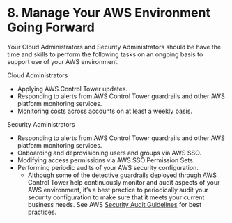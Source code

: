 # 8. Manage Your AWS Environment Going Forward

Your Cloud Administrators and Security Administrators should be have the time and skills to perform the following tasks on an ongoing basis to support use of your AWS environment.

Cloud Administrators

* Applying AWS Control Tower updates.
* Responding to alerts from AWS Control Tower guardrails and other AWS platform monitoring services.
* Monitoring costs across accounts on at least a weekly basis.

Security Administrators

* Responding to alerts from AWS Control Tower guardrails and other AWS platform monitoring services.
* Onboarding and deprovisioning users and groups via AWS SSO.
* Modifying access permissions via AWS SSO Permission Sets.
* Performing periodic audits of your AWS security configuration.
    * Although some of the detective guardrails deployed through AWS Control Tower help continuously monitor and audit aspects of your AWS environment, it’s a best practice to periodically audit your security configuration to make sure that it meets your current business needs. See AWS [Security Audit Guidelines](https://docs.aws.amazon.com/general/latest/gr/aws-security-audit-guide.html) for best practices.
